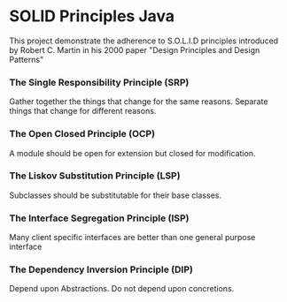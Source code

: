 # SOLID Principles Java

This project demonstrate the adherence to S.O.L.I.D principles introduced by Robert C. Martin in his 2000 paper "Design Principles and Design Patterns"

### The Single Responsibility Principle (SRP)
Gather together the things that change for the same reasons. Separate things that change for different reasons.

### The Open Closed Principle (OCP)
A module should be open for extension but closed for modification.

### The Liskov Substitution Principle (LSP)
Subclasses should be substitutable for their base classes.

### The Interface Segregation Principle (ISP)
Many client specific interfaces are better than one general purpose interface

### The Dependency Inversion Principle (DIP)
Depend upon Abstractions. Do not depend upon concretions.

